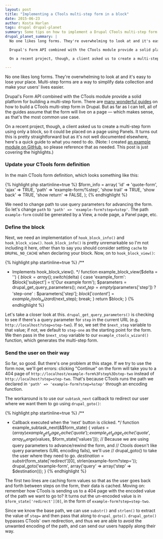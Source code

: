 ```yaml
---
layout: post
title: "Implementing a CTools multi-step form in a block"
date: 2015-06-23
author: Kosta Harlan
tags: drupal drupal-planet
summary: Some tips on how to implement a Drupal CTools multi-step form entirely in a block.
drupal_planet_summary: |
  No one likes long forms. They're overwhelming to look at and it's easy to lose your place. Multi-step forms are a way to simplify data collection and make your users' lives easier.

  Drupal's Form API combined with the CTools module provide a solid platform for building a multi-step form. There are [many wonderful guides](https://duckduckgo.com/?q=ctools+multistep+form) on how to build a CTools multi-step form in Drupal. But as far as I can tell, all of the guides assume that the form will live on a page — which makes sense, as that's the most common use case.

  On a recent project, though, a client asked us to create a multi-step form using only a block, so it could be placed on a page using Panels. It turns out this is pretty straightforward but as it's not well documented elsewhere, here's a quick guide to what you need to do. (Note: I created [an example module on GitHub](git@github.com:savaslabs/ctools_multistep_form_block.git), so please reference that as needed. This post is just covering the highlights.)

---
```

No one likes long forms. They're overwhelming to look at and it's easy to lose your place. Multi-step forms are a way to simplify data collection and make your users' lives easier.

Drupal's Form API combined with the CTools module provide a solid platform for building a multi-step form. There are [many wonderful guides](https://duckduckgo.com/?q=ctools+multistep+form) on how to build a CTools multi-step form in Drupal. But as far as I can tell, all of the guides assume that the form will live on a page — which makes sense, as that's the most common use case.

On a recent project, though, a client asked us to create a multi-step form using only a block, so it could be placed on a page using Panels. It turns out this is pretty straightforward but as it's not well documented elsewhere, here's a quick guide to what you need to do. (Note: I created [an example module on GitHub](git@github.com:savaslabs/ctools_multistep_form_block.git), so please reference that as needed. This post is just covering the highlights.)

### Update your CTools form definition

In the main CTools form definition, which looks something like this:

{% highlight php startinline=true %}
$form_info = array(
  'id' => 'quote-form',
  'ajax' => TRUE,
  'path' => 'example-form/%step',
  'show trail' => TRUE,
  'show back' => TRUE,
  'show return' => FALSE,
);
{% endhighlight %}

We need to change path to use query parameters for advancing the form. So let's change `path` to `'path' => 'example-form?step=%step'`. The path `example-form` could be generated by a View, a node page, a Panel page, etc.

### Define the block

Next, we need an implementation of `hook_block_info()` and `hook_block_view()`. `hook_block_info()` is pretty unremarkable so I'm not including it here, other than to say you should consider setting `cache` to `DRUPAL_NO_CACHE` when declaring your block. Now, on to `hook_block_view()`:

{% highlight php startinline=true %}
/**
 * Implements hook_block_view().
 */
function example_block_view($delta = '') {
  $block = array();
  switch ($delta) {
    case 'example_form':
      $block['subject'] = t('Our example form');
      $parameters = drupal_get_query_parameters();
      $next_step = empty($parameters['step']) ? 'step-one' : $parameters['step'];
      $block['content'] = example_ctools_wizard($next_step);
      break;
  }
  return $block;
}
{% endhighlight %}

Let's take a closer look at this. `drupal_get_query_parameters()` is checking to see if there's a query parameter for `step` in the current URL (e.g. `http://localhost?step=step-two`). If so, we set the `$next_step` variable to that value; if not, we default to `step-one` as the starting point for the form. We then pass in the `$next_step` variable to our `example_ctools_wizard()` function, which generates the multi-step form.

### Send the user on their way

So far, so good. But there's one problem at this stage. If we try to use the form now, we'll get errors: clicking "Continue" on the form will take you to a 404 page of `http://localhost/example-form%3Fstep%3Dstep-two` instead of `http://localhost?step=step-two`. That's because CTools runs the path we declared in `'path' => 'example-form?step=%step'` through an encoding function.

The workaround is to use our `subtask_next` callback to redirect our user where we want them to go using `drupal_goto()`:

{% highlight php startinline=true %}
/**
 * Callback executed when the 'next' button is clicked.
 */
function example_subtask_next(&$form_state) {
  $values = (array) example_get_page_cache('quote');
  example_set_page_cache('quote', array_merge($values, $form_state['values']));
  // Because we are using query parameters to advance/rewind the form, and
  // Ctools doesn't like query parameters (URL encoding fails), we'll use
  // drupal_goto() to take the user where they need to go.
  $destination = substr($form_state['redirect'][0], strlen(example-form?step='));
  drupal_goto('example-form', array('query' => array('step' => $destination)));
}
{% endhighlight %}

The first two lines are caching form values so that as the user goes back and forth between steps on the form, their data is cached. Moving on: remember how CTools is sending us to a 404 page with the encoded value of the path we want to go to? It turns out the un-encoded value is in `$form_state['redirect'][0]`, in the form of `example-form?step=step-two`.

Since we know the base path, we can use `substr()` and `strlen()` to extract the value of `step=` and then pass that along to `drupal_goto()`. `drupal_goto()` bypasses CTools' own redirection, and thus we are able to avoid the unwanted encoding of the path, and can send our users happily along their way.
